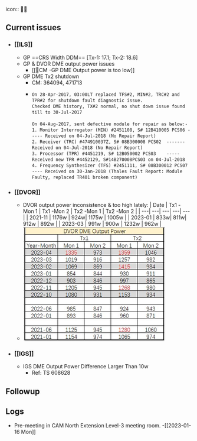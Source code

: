 icon:: 👨‍⚕️

## Current issues
- ### [[ILS]]
	- GP ==CRS Width DDM== [Tx-1: 17.1; Tx-2: 18.6]
	- GP & DVOR DME output power issues
		- [[🐞CM -GP DME Output power is too low]]
	- GP DME Tx2 shutdown
		- CM: 364094, 471713
		- ```
		  On 28-Apr-2017, 03:00LT replaced TFS#2, MIN#2, TRC#2 and TPR#2 for shutdown fault diagnostic issue.
		  Checked DME history, TX#2 normal, no shut down issue found till to 30-Jul-2017
		  
		  On 04-Aug-2017, sent defective module for repair as below:-
		  1. Monitor Interrogator (MIN) #2451108, S# 12B410005 PCS06 ----- Received on 04-Jul-2018 (No Repair Report)
		  2. Receiver (TRC) #474910037Z, S# 08B300008 PCS02  ------- Received on 04-Jul-2018 (No Repair Report) 
		  3. Processor (TPR) #4451219, S# 12B050002 PCS03    ----- Received new TPR #4452129, S#14B270008PCS03 on 04-Jul-2018
		  4. Frequency Synthesizer (TFS) #2451111, S# 08B300012 PCS07 ---- Received on 30-Jan-2018 (Thales Fault Report: Module Faulty, replaced TR401 broken component)
		  ```
- ### [[DVOR]]
	- DVOR output power inconsistence & too high lately:
	  | Date | Tx1 -Mon 1 | Tx1 -Mon 2 | Tx2 -Mon 1 | Tx2 -Mon 2 |
	  | ---| ---| ---| ---| --- |
	  | 2021-11 | 1176w | 924w| 1175w | 1005w |
	  | 2023-01 | 833w| 811w| 912w | 892w |
	  | 2023-03 | 991w | 900w | 1232w | 962w |
	- ![image.png](../assets/image_1684134729736_0.png)
- ### [[IGS]]
	- IGS DME Output Power Difference Larger Than 10w
		- Ref: TS 608628
## Followup
## Logs
- Pre-meeting in CAM North Extension Level-3 meeting room. -[[2023-01-16 Mon]]
